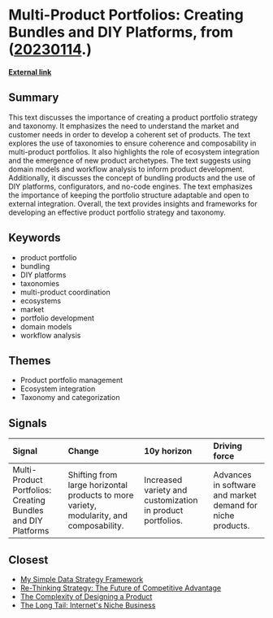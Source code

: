 # __Multi-Product Portfolios: Creating Bundles and DIY Platforms__, from ([20230114](https://kghosh.substack.com/p/20230114).)

__[External link](https://boundaryless.io/blog/product-bundling-multi-product-portfolios/)__



## Summary

This text discusses the importance of creating a product portfolio strategy and taxonomy. It emphasizes the need to understand the market and customer needs in order to develop a coherent set of products. The text explores the use of taxonomies to ensure coherence and composability in multi-product portfolios. It also highlights the role of ecosystem integration and the emergence of new product archetypes. The text suggests using domain models and workflow analysis to inform product development. Additionally, it discusses the concept of bundling products and the use of DIY platforms, configurators, and no-code engines. The text emphasizes the importance of keeping the portfolio structure adaptable and open to external integration. Overall, the text provides insights and frameworks for developing an effective product portfolio strategy and taxonomy.

## Keywords

* product portfolio
* bundling
* DIY platforms
* taxonomies
* multi-product coordination
* ecosystems
* market
* portfolio development
* domain models
* workflow analysis

## Themes

* Product portfolio management
* Ecosystem integration
* Taxonomy and categorization

## Signals

| Signal                                                       | Change                                                                                  | 10y horizon                                                | Driving force                                              |
|:-------------------------------------------------------------|:----------------------------------------------------------------------------------------|:-----------------------------------------------------------|:-----------------------------------------------------------|
| Multi-Product Portfolios: Creating Bundles and DIY Platforms | Shifting from large horizontal products to more variety, modularity, and composability. | Increased variety and customization in product portfolios. | Advances in software and market demand for niche products. |

## Closest

* [My Simple Data Strategy Framework](dd472277e3edc22800f087377e99a844)
* [Re-Thinking Strategy: The Future of Competitive Advantage](fc725e773fd7ad77d91e2c903607ef36)
* [The Complexity of Designing a Product](e7f06e98059e0e8ed4f95bb326e60e1c)
* [The Long Tail: Internet's Niche Business](1c59289b8b0df3c789f86f9b3159370d)